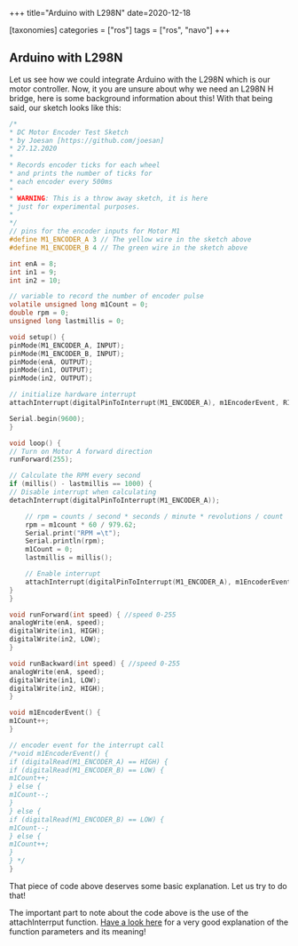 +++
title="Arduino with L298N"
date=2020-12-18

[taxonomies]
categories = ["ros"]
tags = ["ros", "navo"]
+++

## Arduino with L298N

Let us see how we could integrate Arduino with the L298N which is our motor controller. Now, it you are unsure about why we need an L298N H bridge, here 
is some background information about this! With that being said, our sketch looks like this:

```c
/*
* DC Motor Encoder Test Sketch
* by Joesan [https://github.com/joesan]
* 27.12.2020
*
* Records encoder ticks for each wheel
* and prints the number of ticks for
* each encoder every 500ms
*
* WARNING: This is a throw away sketch, it is here
* just for experimental purposes.
*
*/
// pins for the encoder inputs for Motor M1
#define M1_ENCODER_A 3 // The yellow wire in the sketch above
#define M1_ENCODER_B 4 // The green wire in the sketch above

int enA = 8;
int in1 = 9;
int in2 = 10;

// variable to record the number of encoder pulse
volatile unsigned long m1Count = 0;
double rpm = 0;
unsigned long lastmillis = 0;

void setup() {
pinMode(M1_ENCODER_A, INPUT);
pinMode(M1_ENCODER_B, INPUT);
pinMode(enA, OUTPUT);
pinMode(in1, OUTPUT);
pinMode(in2, OUTPUT);

// initialize hardware interrupt
attachInterrupt(digitalPinToInterrupt(M1_ENCODER_A), m1EncoderEvent, RISING);

Serial.begin(9600);
}

void loop() {
// Turn on Motor A forward direction
runForward(255);

// Calculate the RPM every second
if (millis() - lastmillis == 1000) {
// Disable interrupt when calculating
detachInterrupt(digitalPinToInterrupt(M1_ENCODER_A));

    // rpm = counts / second * seconds / minute * revolutions / count
    rpm = m1count * 60 / 979.62;      
    Serial.print("RPM =\t");
    Serial.println(rpm);  
    m1Count = 0;
    lastmillis = millis();

    // Enable interrupt
    attachInterrupt(digitalPinToInterrupt(M1_ENCODER_A), m1EncoderEvent, RISING);
}
}

void runForward(int speed) { //speed 0-255
analogWrite(enA, speed);
digitalWrite(in1, HIGH);
digitalWrite(in2, LOW);
}

void runBackward(int speed) { //speed 0-255
analogWrite(enA, speed);
digitalWrite(in1, LOW);
digitalWrite(in2, HIGH);
}

void m1EncoderEvent() {
m1Count++;
}

// encoder event for the interrupt call
/*void m1EncoderEvent() {
if (digitalRead(M1_ENCODER_A) == HIGH) {
if (digitalRead(M1_ENCODER_B) == LOW) {
m1Count++;
} else {
m1Count--;
}
} else {
if (digitalRead(M1_ENCODER_B) == LOW) {
m1Count--;
} else {
m1Count++;
}
} */
}
```

That piece of code above deserves some basic explanation. Let us try to do that!

The important part to note about the code above is the use of the attachInterrput function. <a href="https://www.allaboutcircuits.com/technical-articles/using-interrupts-on-arduino/" target="_blank">
Have a look here</a> for a very good explanation of the function parameters and its meaning!